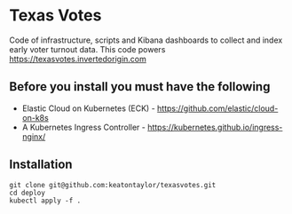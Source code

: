 # Texas Votes
Code of infrastructure, scripts and Kibana dashboards to collect and index early voter turnout data. This code powers https://texasvotes.invertedorigin.com

## Before you install you must have the following
* Elastic Cloud on Kubernetes (ECK) - https://github.com/elastic/cloud-on-k8s
* A Kubernetes Ingress Controller - https://kubernetes.github.io/ingress-nginx/

## Installation
```
git clone git@github.com:keatontaylor/texasvotes.git
cd deploy
kubectl apply -f .
```
